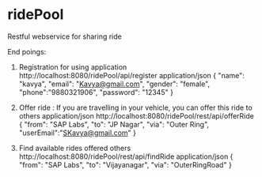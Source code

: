 # ridePool
Restful webservice for sharing ride

End poings:

1. Registration for using application
http://localhost:8080/ridePool/api/register
application/json
{
  "name": "kavya",
  "email": "Kavya@gmail.com",
  "gender": "female",
  "phone":"9880321906",
  "password": "12345"
}

2. Offer ride : If you are travelling in your vehicle, you can offer this ride to others
application/json
http://localhost:8080/ridePool/rest/api/offerRide
{
  "from": "SAP Labs",
  "to": "JP Nagar",
  "via": "Outer Ring",
  "userEmail":"SKavya@gmail.com"
}

3. Find available rides offered others
http://localhost:8080/ridePool/rest/api/findRide
application/json
{
  "from": "SAP Labs",
	"to": "Vijayanagar",
  "via": "OuterRingRoad" 
}
